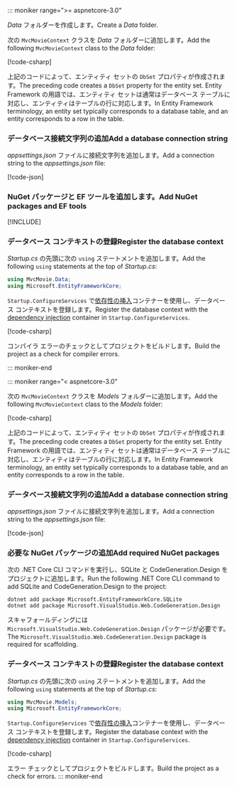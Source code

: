 ::: moniker range=">= aspnetcore-3.0"

<a name="dc"></a>

<span data-ttu-id="cf3a2-101">*Data* フォルダーを作成します。</span><span class="sxs-lookup"><span data-stu-id="cf3a2-101">Create a *Data* folder.</span></span>

<span data-ttu-id="cf3a2-102">次の `MvcMovieContext` クラスを *Data* フォルダーに追加します。</span><span class="sxs-lookup"><span data-stu-id="cf3a2-102">Add the following `MvcMovieContext` class to the *Data* folder:</span></span>  

[!code-csharp[](~/tutorials/first-mvc-app/start-mvc/sample/MvcMovie3/zDocOnly/MvcMovieContext.cs?name=snippet)]

<span data-ttu-id="cf3a2-103">上記のコードによって、エンティティ セットの `DbSet` プロパティが作成されます。</span><span class="sxs-lookup"><span data-stu-id="cf3a2-103">The preceding code creates a `DbSet` property for the entity set.</span></span> <span data-ttu-id="cf3a2-104">Entity Framework の用語では、エンティティ セットは通常はデータベース テーブルに対応し、エンティティはテーブルの行に対応します。</span><span class="sxs-lookup"><span data-stu-id="cf3a2-104">In Entity Framework terminology, an entity set typically corresponds to a database table, and an entity corresponds to a row in the table.</span></span>

<a name="cs"></a>

### <a name="add-a-database-connection-string"></a><span data-ttu-id="cf3a2-105">データベース接続文字列の追加</span><span class="sxs-lookup"><span data-stu-id="cf3a2-105">Add a database connection string</span></span>

<span data-ttu-id="cf3a2-106">*appsettings.json* ファイルに接続文字列を追加します。</span><span class="sxs-lookup"><span data-stu-id="cf3a2-106">Add a connection string to the *appsettings.json* file:</span></span>

[!code-json[](~/tutorials/first-mvc-app/start-mvc/sample/MvcMovie3/appsettings_SQLite.json?highlight=10-12)]

### <a name="add-nuget-packages-and-ef-tools"></a><span data-ttu-id="cf3a2-107">NuGet パッケージと EF ツールを追加します。</span><span class="sxs-lookup"><span data-stu-id="cf3a2-107">Add NuGet packages and EF tools</span></span>

[!INCLUDE[](~/includes/add-EF-NuGet-SQLite-CLI.md)]

<a name="reg"></a>

### <a name="register-the-database-context"></a><span data-ttu-id="cf3a2-108">データベース コンテキストの登録</span><span class="sxs-lookup"><span data-stu-id="cf3a2-108">Register the database context</span></span>

<span data-ttu-id="cf3a2-109">*Startup.cs* の先頭に次の `using` ステートメントを追加します。</span><span class="sxs-lookup"><span data-stu-id="cf3a2-109">Add the following `using` statements at the top of *Startup.cs*:</span></span>

```csharp
using MvcMovie.Data;
using Microsoft.EntityFrameworkCore;
```

<span data-ttu-id="cf3a2-110">`Startup.ConfigureServices` で[依存性の挿入](xref:fundamentals/dependency-injection)コンテナーを使用し、データベース コンテキストを登録します。</span><span class="sxs-lookup"><span data-stu-id="cf3a2-110">Register the database context with the [dependency injection](xref:fundamentals/dependency-injection) container in `Startup.ConfigureServices`.</span></span>

[!code-csharp[](~/tutorials/first-mvc-app/start-mvc/sample/MvcMovie3/Startup.cs?name=snippet_UseSqlite&highlight=6-7)]

<span data-ttu-id="cf3a2-111">コンパイラ エラーのチェックとしてプロジェクトをビルドします。</span><span class="sxs-lookup"><span data-stu-id="cf3a2-111">Build the project as a check for compiler errors.</span></span>

::: moniker-end

::: moniker range="< aspnetcore-3.0"

<span data-ttu-id="cf3a2-112">次の `MvcMovieContext` クラスを *Models* フォルダーに追加します。</span><span class="sxs-lookup"><span data-stu-id="cf3a2-112">Add the following `MvcMovieContext` class to the *Models* folder:</span></span>  

[!code-csharp[](~/tutorials/first-mvc-app/start-mvc/sample/MvcMovie22/Data/MvcMovieContext.cs)]

<span data-ttu-id="cf3a2-113">上記のコードによって、エンティティ セットの `DbSet` プロパティが作成されます。</span><span class="sxs-lookup"><span data-stu-id="cf3a2-113">The preceding code creates a `DbSet` property for the entity set.</span></span> <span data-ttu-id="cf3a2-114">Entity Framework の用語では、エンティティ セットは通常はデータベース テーブルに対応し、エンティティはテーブルの行に対応します。</span><span class="sxs-lookup"><span data-stu-id="cf3a2-114">In Entity Framework terminology, an entity set typically corresponds to a database table, and an entity corresponds to a row in the table.</span></span>

<a name="cs"></a>

### <a name="add-a-database-connection-string"></a><span data-ttu-id="cf3a2-115">データベース接続文字列の追加</span><span class="sxs-lookup"><span data-stu-id="cf3a2-115">Add a database connection string</span></span>

<span data-ttu-id="cf3a2-116">*appsettings.json* ファイルに接続文字列を追加します。</span><span class="sxs-lookup"><span data-stu-id="cf3a2-116">Add a connection string to the *appsettings.json* file:</span></span>

[!code-json[](~/tutorials/razor-pages/razor-pages-start/sample/RazorPagesMovie/appsettings_SQLite.json?highlight=8-10)]

### <a name="add-required-nuget-packages"></a><span data-ttu-id="cf3a2-117">必要な NuGet パッケージの追加</span><span class="sxs-lookup"><span data-stu-id="cf3a2-117">Add required NuGet packages</span></span>

<span data-ttu-id="cf3a2-118">次の .NET Core CLI コマンドを実行し、SQLite と CodeGeneration.Design をプロジェクトに追加します。</span><span class="sxs-lookup"><span data-stu-id="cf3a2-118">Run the following .NET Core CLI command to add SQLite and CodeGeneration.Design  to the project:</span></span>

```dotnetcli
dotnet add package Microsoft.EntityFrameworkCore.SQLite
dotnet add package Microsoft.VisualStudio.Web.CodeGeneration.Design
```

<span data-ttu-id="cf3a2-119">スキャフォールディングには `Microsoft.VisualStudio.Web.CodeGeneration.Design` パッケージが必要です。</span><span class="sxs-lookup"><span data-stu-id="cf3a2-119">The `Microsoft.VisualStudio.Web.CodeGeneration.Design` package is required for scaffolding.</span></span>

<a name="reg"></a>

### <a name="register-the-database-context"></a><span data-ttu-id="cf3a2-120">データベース コンテキストの登録</span><span class="sxs-lookup"><span data-stu-id="cf3a2-120">Register the database context</span></span>

<span data-ttu-id="cf3a2-121">*Startup.cs* の先頭に次の `using` ステートメントを追加します。</span><span class="sxs-lookup"><span data-stu-id="cf3a2-121">Add the following `using` statements at the top of *Startup.cs*:</span></span>

```csharp
using MvcMovie.Models;
using Microsoft.EntityFrameworkCore;
```

<span data-ttu-id="cf3a2-122">`Startup.ConfigureServices` で[依存性の挿入](xref:fundamentals/dependency-injection)コンテナーを使用し、データベース コンテキストを登録します。</span><span class="sxs-lookup"><span data-stu-id="cf3a2-122">Register the database context with the [dependency injection](xref:fundamentals/dependency-injection) container in `Startup.ConfigureServices`.</span></span>

[!code-csharp[](~/tutorials/first-mvc-app/start-mvc/sample/MvcMovie22/Startup.cs?name=snippet_UseSqlite&highlight=11-12)]

<span data-ttu-id="cf3a2-123">エラー チェックとしてプロジェクトをビルドします。</span><span class="sxs-lookup"><span data-stu-id="cf3a2-123">Build the project as a check for errors.</span></span>
::: moniker-end
